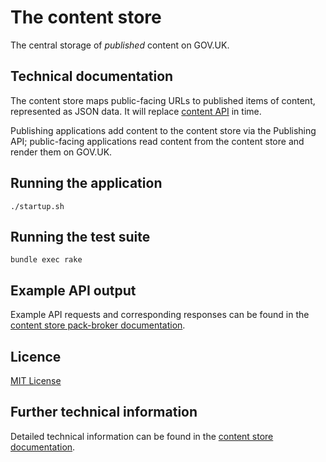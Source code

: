 # The content store

The central storage of *published* content on GOV.UK.

## Technical documentation

The content store maps public-facing URLs to published items of content,
represented as JSON data. It will replace [content API][content-api]
in time.

Publishing applications add content to the content store via the Publishing API;
public-facing applications read content from the content store and render them
on GOV.UK.

## Running the application

`./startup.sh`

## Running the test suite

`bundle exec rake`

## Example API output

Example API requests and corresponding responses can be found in the
[content store pack-broker documentation][pact-broker-docs].

## Licence

[MIT License](LICENCE)

## Further technical information

Detailed technical information can be found in the
[content store documentation](doc/technical-information.md).

[content-api]: https://github.com/alphagov/govuk_content_api
[pact-broker-docs]: https://pact-broker.cloudapps.digital/pacts/provider/Content%20Store/consumer/Publishing%20API/latest
